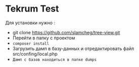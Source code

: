 # Tekrum Test

Для установки нужно :

- git clone https://github.com/slamcheg/tree-view.git
-  Перейти в папку с проектом
- `composer install` 
-  Загрузить дамп в базу-данных и отредактировать файл src/confing/local.php
- `Дамп с базов находиться в папке dumps`